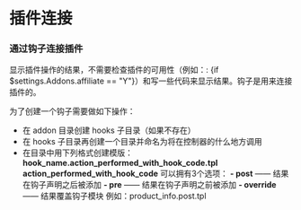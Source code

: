 插件连接
===================================

### 通过钩子连接插件

显示插件操作的结果，不需要检查插件的可用性（例如：: {if $settings.Addons.affiliate == "Y"}）和写一些代码来显示结果。钩子是用来连接插件的。

为了创建一个钩子需要做如下操作：

* 在 addon 目录创建 hooks 子目录（如果不存在）
* 在 hooks 子目录再创建一个目录并命名为将在控制器的什么地方调用
* 在目录中用下列格式创建模版：
  __hook_name.action_performed_with_hook_code.tpl__
  __action_performed_with_hook_code__ 可以拥有3个选项：
  __- post__ —— 结果在钩子声明之后被添加
  __- pre__ —— 结果在钩子声明之前被添加
  __- override__ —— 结果覆盖钩子模块
  例如：product_info.post.tpl
